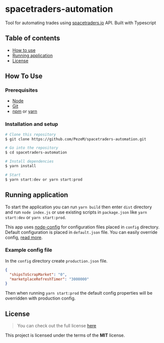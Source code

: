 # spacetraders-automation

Tool for automating trades using [spacetraders.io](https://spacetraders.io/) API. 
Built with Typescript

## Table of contents
* [How to use](#how-to-use)
* [Running application](#running-application)
* [License](#license)

## How To Use

### Prerequisites

- [Node](https://nodejs.org/en/)
- [Git](https://git-scm.com)
- [npm](https://www.npmjs.com/get-npm) or [yarn](https://classic.yarnpkg.com/en/docs/install)


### Installation and setup

```bash
# Clone this repository
$ git clone https://github.com/PezeM/spacetraders-automation.git

# Go into the repository
$ cd spacetraders-automation

# Install dependencies
$ yarn install

# Start
$ yarn start:dev or yarn start:prod
```

## Running application

To start the application you can run `yarn build` then enter `dist` directory and run `node index.js`
or use existing scripts in `package.json` like `yarn start:dev` or `yarn start:prod`. 

This app uses [node-config](https://github.com/lorenwest/node-config) for configuration files placed in `config` directory. 
Default configuration is placed in `default.json` file. 
You can easily override config, [read more](https://github.com/lorenwest/node-config/wiki/Configuration-Files). 

### Example config file

In the `config` directory create `production.json` file.

```json
{
  "shipsToScrapMarket": "0",
  "marketplaceRefreshTimer": "3000000"
}
```

Then when running `yarn start:prod` the default config properties will be overridden with production config.

## License

>You can check out the full license [here](https://github.com/PezeM/spacetraders-automation/blob/main/LICENSE)

This project is licensed under the terms of the **MIT** license.